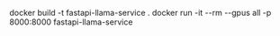docker build -t fastapi-llama-service .
docker run -it --rm --gpus all -p 8000:8000 fastapi-llama-service
